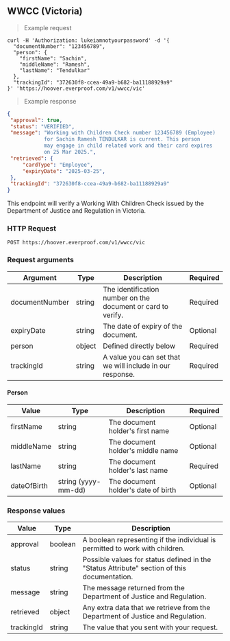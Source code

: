 ## WWCC (Victoria)

> Example request

```shell
curl -H 'Authorization: lukeiamnotyourpassword' -d '{
  "documentNumber": "123456789",
  "person": {
    "firstName": "Sachin",
    "middleName": "Ramesh",
    "lastName": "Tendulkar"
  },
  "trackingId": "372630f8-ccea-49a9-b682-ba11188929a9"
}' 'https://hoover.everproof.com/v1/wwcc/vic'
```

> Example response

```json
{
 "approval": true,
 "status": "VERIFIED",
 "message": "Working with Children Check number 123456789 (Employee) 
            for Sachin Ramesh TENDULKAR is current. This person 
            may engage in child related work and their card expires 
            on 25 Mar 2025.",
 "retrieved": {
     "cardType": "Employee",
     "expiryDate": "2025-03-25",
 },
 "trackingId": "372630f8-ccea-49a9-b682-ba11188929a9"
}
```

This endpoint will verify a Working With Children Check issued by the Department of Justice and Regulation in Victoria.

### HTTP Request

`POST https://hoover.everproof.com/v1/wwcc/vic`

### Request arguments

Argument        | Type   | Description                                                          | Required
----------------| ------ | -------------------------------------------------------------------- | -----------
documentNumber  | string | The identification number on the document or card to verify.         | Required
expiryDate      | string | The date of expiry of the document.                                  | Optional
person          | object | Defined directly below                                               | Required
trackingId      | string | A value you can set that we will include in our response.            | Required

#### Person

Value       | Type                 | Description                         | Required
----------- | -------------------- | ----------------------------------- | --------
firstName   | string               | The document holder's first name    | Optional
middleName  | string               | The document holder's middle name   | Optional
lastName    | string               | The document holder's last name     | Required
dateOfBirth | string (yyyy-mm-dd)  | The document holder's date of birth | Optional


### Response values

Value       | Type    | Description                         
----------- | ------- | -----------------------------
approval    | boolean | A boolean representing if the individual is permitted to work with children.
status      | string  | Possible values for status defined in the "Status Attribute" section of this documentation.
message     | string  | The message returned from the Department of Justice and Regulation.
retrieved   | object  | Any extra data that we retrieve from the Department of Justice and Regulation.
trackingId  | string  | The value that you sent with your request.
